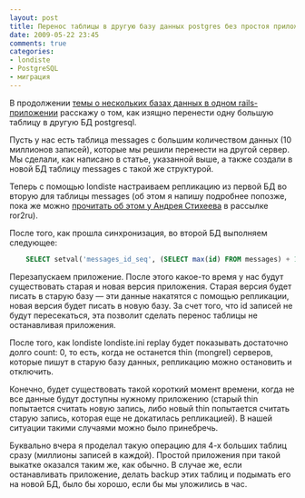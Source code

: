 ```yaml
---
layout: post
title: Перенос таблицы в другую базу данных postgres без простоя приложения
date: 2009-05-22 23:45
comments: true
categories:
- londiste
- PostgreSQL
- миграция
---
```


В продолжении [темы о нескольких базах данных в одном rails-приложении](/blog/2009/05/19/two-databases/) расскажу о том,
как изящно перенести одну большую таблицу в другую БД postgresql.

Пусть у нас есть таблица messages с большим количеством данных (10 миллионов записей), которые мы решили перенести на
другой сервер. Мы сделали, как написано в статье, указанной выше, а также создали в новой БД таблицу messages с такой же
структурой.

Теперь с помощью londiste настраиваем репликацию из первой БД во вторую для таблицы messages (об этом я напишу подробнее
попозже, пока же можно <a href="http://groups.google.com/group/ror2ru/msg/8d2a6b71375c3d5a?hl=ru">прочитать об этом у
Андрея Стихеева</a> в рассылке ror2ru).

После того, как прошла синхронизация, во второй БД выполняем следующее:

``` sql
    SELECT setval('messages_id_seq', (SELECT max(id) FROM messages) + 1000000)
```

Перезапускаем приложение. После этого какое-то время у нас будут существовать старая и новая версия приложения. Старая
версия будет писать в старую базу — эти данные накатятся с помощью репликации, новая версия будет писать в новую базу.
За счет того, что id записей не будут пересекаться, эта позволит сделать перенос таблицы не останавливая приложения.

После того, как londiste londiste.ini replay будет показывать достаточно долго count: 0, то есть, когда не останется
thin (mongrel) серверов, которые пишут в старую базу данных, репликацию можно остановить и отключить.

Конечно, будет существовать такой короткий момент времени, когда не все данные будут доступны нужному приложению (старый
thin попытается считать новую запись, либо новый thin попытается считать старую запись, которая еще не докатилась
репликацией). В нашей ситуации такими случаями можно было принебречь.

Буквально вчера я проделал такую операцию для 4-х больших таблиц сразу (миллионы записей в каждой). Простой приложения
при такой выкатке оказался таким же, как обычно. В случае же, если останавливать приложение, делать backup этих таблиц и
подымать его на новой БД, было бы хорошо, если бы мы уложились в час.
